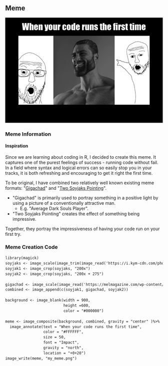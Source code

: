 ## Meme
![](my_meme.png)

### Meme Information
#### Inspiration
Since we are learning about coding in R, I decided to create this meme. It captures one of the purest feelings of success - running code without fail. In a field where syntax and logical errors can so easily stop you in your tracks, it is both refreshing and encouraging to get it right the first time.

To be original, I have combined two relatively well known existing meme formats: "[Gigachad](https://knowyourmeme.com/memes/gigachad)" and "[Two Soyjaks Pointing](https://knowyourmeme.com/memes/two-soyjaks-pointing)".
- "Gigachad" is primarily used to portray something in a positive light by using a picture of a conventionally attractive man.
  - E.g. "Average Dark Souls Player".
-  "Two Soyjaks Pointing" creates the effect of something being impressive.

Together, they portray the impressiveness of having your code run on your first try.

### Meme Creation Code
```markdown
library(magick)
soyjaks <- image_scale(image_trim(image_read('https://i.kym-cdn.com/photos/images/newsfeed/001/926/250/bd1.png')),"500x500")
soyjak1 <- image_crop(soyjaks, "200x")
soyjak2 <- image_crop(soyjaks, "200x + 275")

gigachad <- image_scale(image_read('https://melmagazine.com/wp-content/uploads/2021/01/66f-1.jpg'), "350x500")
combined <- image_append(c(soyjak1, gigachad, soyjak2))

background <- image_blank(width = 900,
                          height =600,
                          color = "#000000")

meme <- image_composite(background, combined, gravity = "center" )%>% 
  image_annotate(text = "When your code runs the first time",
                 color = "#FFFFFF",
                 size = 50,
                 font = "Impact",
                 gravity = "north",
                 location = "+0+20")
image_write(meme, "my_meme.png")
```
